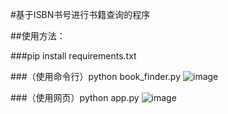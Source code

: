 #基于ISBN书号进行书籍查询的程序

##使用方法：

###pip install requirements.txt

###（使用命令行）python book_finder.py
![image](https://github.com/user-attachments/assets/d0dccd44-ef03-4610-8a92-2c7493aec79d)

###（使用网页）python app.py
![image](https://github.com/user-attachments/assets/e703c61b-121c-4fab-bab9-4acc67b8dbfd)
